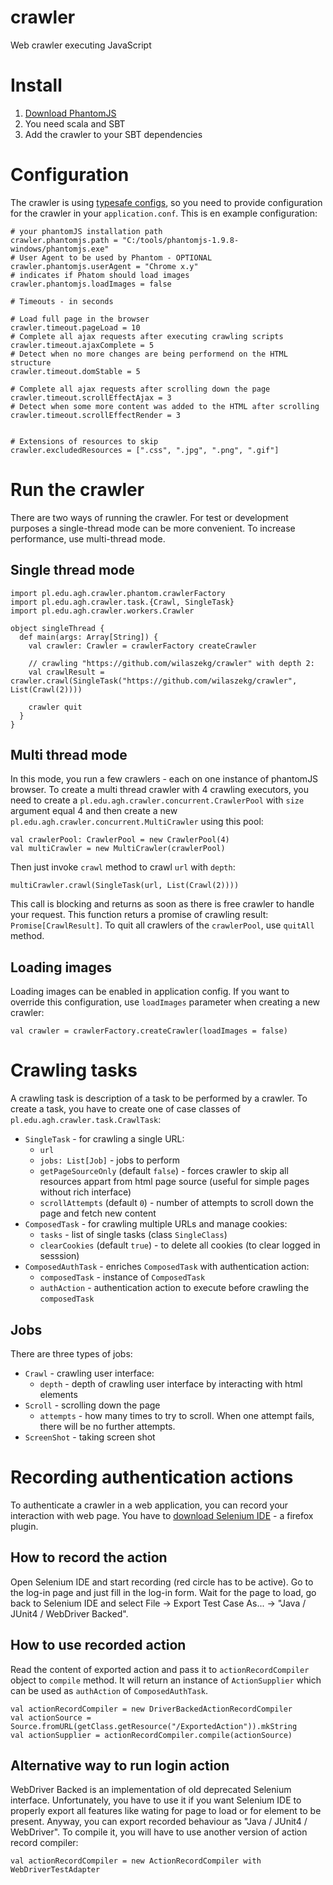 crawler
=======

Web crawler executing JavaScript

# Install
1. [Download PhantomJS](http://phantomjs.org/download.html)
2. You need scala and SBT
3. Add the crawler to your SBT dependencies

# Configuration
The crawler is using [typesafe configs](https://github.com/typesafehub/config), so you need to provide configuration for the crawler in your `application.conf`. This is en example configuration:
```
# your phantomJS installation path
crawler.phantomjs.path = "C:/tools/phantomjs-1.9.8-windows/phantomjs.exe"
# User Agent to be used by Phantom - OPTIONAL
crawler.phantomjs.userAgent = "Chrome x.y"
# indicates if Phatom should load images
crawler.phantomjs.loadImages = false

# Timeouts - in seconds

# Load full page in the browser
crawler.timeout.pageLoad = 10
# Complete all ajax requests after executing crawling scripts
crawler.timeout.ajaxComplete = 5
# Detect when no more changes are being performend on the HTML structure
crawler.timeout.domStable = 5

# Complete all ajax requests after scrolling down the page
crawler.timeout.scrollEffectAjax = 3
# Detect when some more content was added to the HTML after scrolling
crawler.timeout.scrollEffectRender = 3


# Extensions of resources to skip
crawler.excludedResources = [".css", ".jpg", ".png", ".gif"]
```

# Run the crawler
There are two ways of running the crawler. For test or development purposes a single-thread mode can be more convenient. To increase performance, use multi-thread mode.

## Single thread mode
```
import pl.edu.agh.crawler.phantom.crawlerFactory
import pl.edu.agh.crawler.task.{Crawl, SingleTask}
import pl.edu.agh.crawler.workers.Crawler

object singleThread {
  def main(args: Array[String]) {
    val crawler: Crawler = crawlerFactory createCrawler

    // crawling "https://github.com/wilaszekg/crawler" with depth 2:
    val crawlResult = crawler.crawl(SingleTask("https://github.com/wilaszekg/crawler", List(Crawl(2))))

    crawler quit
  }
}

```

## Multi thread mode
In this mode, you run a few crawlers - each on one instance of phantomJS browser. To create a multi thread crawler with 4 crawling executors, you need to create a `pl.edu.agh.crawler.concurrent.CrawlerPool` with `size` argument equal 4 and then create a new `pl.edu.agh.crawler.concurrent.MultiCrawler` using this pool:
```
val crawlerPool: CrawlerPool = new CrawlerPool(4)
val multiCrawler = new MultiCrawler(crawlerPool)
```

Then just invoke `crawl` method to crawl `url` with `depth`:
```
multiCrawler.crawl(SingleTask(url, List(Crawl(2))))
```

This call is blocking and returns as soon as there is free crawler to handle your request. This function returs a promise of crawling result: `Promise[CrawlResult]`.
To quit all crawlers of the `crawlerPool`, use `quitAll` method.

## Loading images
Loading images can be enabled in application config. If you want to override this configuration, use `loadImages` parameter when creating a new crawler:
```
val crawler = crawlerFactory.createCrawler(loadImages = false)
```

# Crawling tasks
A crawling task is description of a task to be performed by a crawler. To create a task, you have to create one of case classes of `pl.edu.agh.crawler.task.CrawlTask`:
* `SingleTask` - for crawling a single URL:
  * `url`
  * `jobs: List[Job]` - jobs to perform
  * `getPageSourceOnly` (default `false`) - forces crawler to skip all resources appart from html page source (useful for simple pages without rich interface)
  * `scrollAttempts` (default `0`) - number of attempts to scroll down the page and fetch new content
* `ComposedTask` - for crawling multiple URLs and manage cookies:
  * `tasks` - list of single tasks (class `SingleClass`)
  * `clearCookies` (default `true`) - to delete all cookies (to clear logged in sesssion)
* `ComposedAuthTask` - enriches `ComposedTask` with authentication action:
  * `composedTask` - instance of `ComposedTask`
  * `authAction` - authentication action to execute before crawling the `composedTask`
  
## Jobs
There are three types of jobs:
* `Crawl` - crawling user interface:
  * `depth` - depth of crawling user interface by interacting with html elements
* `Scroll` - scrolling down the page
  * `attempts` - how many times to try to scroll. When one attempt fails, there will be no further attempts.
* `ScreenShot` - taking screen shot


# Recording authentication actions
To authenticate a crawler in a web application, you can record your interaction with web page. You have to [download Selenium IDE](http://www.seleniumhq.org/download/) - a firefox plugin.

## How to record the action
Open Selenium IDE and start recording (red circle has to be active). Go to the log-in page and just fill in the log-in form. Wait for the page to load, go back to Selenium IDE and select File -> Export Test Case As... -> "Java / JUnit4 / WebDriver Backed". 

## How to use recorded action
Read the content of exported action and pass it to `actionRecordCompiler` object to `compile` method. It will return an instance of `ActionSupplier` which can be used as `authAction` of `ComposedAuthTask`.
```
val actionRecordCompiler = new DriverBackedActionRecordCompiler
val actionSource = Source.fromURL(getClass.getResource("/ExportedAction")).mkString
val actionSupplier = actionRecordCompiler.compile(actionSource)
```

## Alternative way to run login action
WebDriver Backed is an implementation of old deprecated Selenium interface. Unfortunately, you have to use it if you want Selenium IDE to properly export all features like wating for page to load or for element to be present. Anyway, you can export recorded behaviour as "Java / JUnit4 / WebDriver". To compile it, you will have to use another version of action record compiler:
```
val actionRecordCompiler = new ActionRecordCompiler with WebDriverTestAdapter
```
